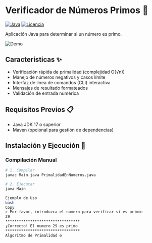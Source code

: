 # Verificador de Números Primos 🔢

[![Java](https://img.shields.io/badge/Java-17%2B-orange?logo=openjdk)](https://www.java.com)
[![Licencia](https://img.shields.io/badge/Licencia-MIT-green)](LICENSE)

Aplicación Java para determinar si un número es primo.

![Demo](https://media.giphy.com/media/v1.Y2lkPTc5MGI3NjExbXh5enJ3Y2N6OW9qN3B0b3V6bW0xY3J5dWl0b3BjdWx4b3U5b2FjdyZlcD12MV9pbnRlcm5hbF9naWZfYnlfaWQmY3Q9Zw/3orieS4jfHJaKwkeli/giphy.gif)

## Características ✨
- Verificación rápida de primalidad (complejidad O(√n))
- Manejo de números negativos y casos límite
- Interfaz de línea de comandos (CLI) interactiva
- Mensajes de resultado formateados
- Validación de entrada numérica

## Requisitos Previos 📋
- Java JDK 17 o superior
- Maven (opcional para gestión de dependencias)

## Instalación y Ejecución 🚀

### Compilación Manual
```bash
# 1. Compilar
javac Main.java PrimalidadEnNumeros.java

# 2. Ejecutar
java Main

Ejemplo de Uso
bash
Copy
> Por favor, introduzca el numero para verificar si es primo: 
29
*********************************
¡Correcto! El numero 29 es primo
*********************************
Algoritmo de Primalidad ⚙️
